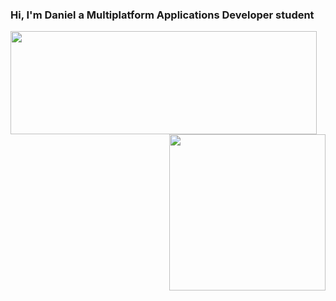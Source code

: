### Hi, I'm Daniel a Multiplatform Applications Developer student 

  <img align="left" width="490" height="165" src="https://github-readme-stats.vercel.app/api?username=SrPollo25&show_icons=true&hide_border=false&line_height=20&title_color=f69673&icon_color=1b93c9&show_owner=true"/>
<img align= "right" width= "250" src= "https://pa1.narvii.com/6580/8098c6e9207376889eeb0532d9f5a0723c4d73f5_hq.gif"/>

